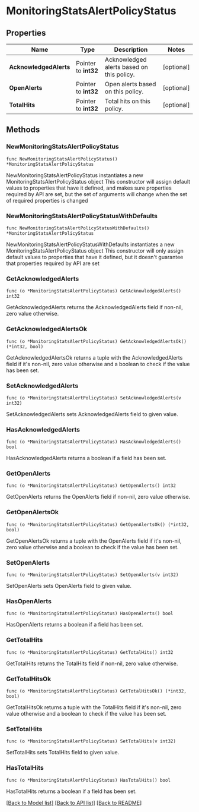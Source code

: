 # MonitoringStatsAlertPolicyStatus

## Properties

Name | Type | Description | Notes
------------ | ------------- | ------------- | -------------
**AcknowledgedAlerts** | Pointer to **int32** | Acknowledged alerts based on this policy. | [optional] 
**OpenAlerts** | Pointer to **int32** | Open alerts based on this policy. | [optional] 
**TotalHits** | Pointer to **int32** | Total hits on this policy. | [optional] 

## Methods

### NewMonitoringStatsAlertPolicyStatus

`func NewMonitoringStatsAlertPolicyStatus() *MonitoringStatsAlertPolicyStatus`

NewMonitoringStatsAlertPolicyStatus instantiates a new MonitoringStatsAlertPolicyStatus object
This constructor will assign default values to properties that have it defined,
and makes sure properties required by API are set, but the set of arguments
will change when the set of required properties is changed

### NewMonitoringStatsAlertPolicyStatusWithDefaults

`func NewMonitoringStatsAlertPolicyStatusWithDefaults() *MonitoringStatsAlertPolicyStatus`

NewMonitoringStatsAlertPolicyStatusWithDefaults instantiates a new MonitoringStatsAlertPolicyStatus object
This constructor will only assign default values to properties that have it defined,
but it doesn't guarantee that properties required by API are set

### GetAcknowledgedAlerts

`func (o *MonitoringStatsAlertPolicyStatus) GetAcknowledgedAlerts() int32`

GetAcknowledgedAlerts returns the AcknowledgedAlerts field if non-nil, zero value otherwise.

### GetAcknowledgedAlertsOk

`func (o *MonitoringStatsAlertPolicyStatus) GetAcknowledgedAlertsOk() (*int32, bool)`

GetAcknowledgedAlertsOk returns a tuple with the AcknowledgedAlerts field if it's non-nil, zero value otherwise
and a boolean to check if the value has been set.

### SetAcknowledgedAlerts

`func (o *MonitoringStatsAlertPolicyStatus) SetAcknowledgedAlerts(v int32)`

SetAcknowledgedAlerts sets AcknowledgedAlerts field to given value.

### HasAcknowledgedAlerts

`func (o *MonitoringStatsAlertPolicyStatus) HasAcknowledgedAlerts() bool`

HasAcknowledgedAlerts returns a boolean if a field has been set.

### GetOpenAlerts

`func (o *MonitoringStatsAlertPolicyStatus) GetOpenAlerts() int32`

GetOpenAlerts returns the OpenAlerts field if non-nil, zero value otherwise.

### GetOpenAlertsOk

`func (o *MonitoringStatsAlertPolicyStatus) GetOpenAlertsOk() (*int32, bool)`

GetOpenAlertsOk returns a tuple with the OpenAlerts field if it's non-nil, zero value otherwise
and a boolean to check if the value has been set.

### SetOpenAlerts

`func (o *MonitoringStatsAlertPolicyStatus) SetOpenAlerts(v int32)`

SetOpenAlerts sets OpenAlerts field to given value.

### HasOpenAlerts

`func (o *MonitoringStatsAlertPolicyStatus) HasOpenAlerts() bool`

HasOpenAlerts returns a boolean if a field has been set.

### GetTotalHits

`func (o *MonitoringStatsAlertPolicyStatus) GetTotalHits() int32`

GetTotalHits returns the TotalHits field if non-nil, zero value otherwise.

### GetTotalHitsOk

`func (o *MonitoringStatsAlertPolicyStatus) GetTotalHitsOk() (*int32, bool)`

GetTotalHitsOk returns a tuple with the TotalHits field if it's non-nil, zero value otherwise
and a boolean to check if the value has been set.

### SetTotalHits

`func (o *MonitoringStatsAlertPolicyStatus) SetTotalHits(v int32)`

SetTotalHits sets TotalHits field to given value.

### HasTotalHits

`func (o *MonitoringStatsAlertPolicyStatus) HasTotalHits() bool`

HasTotalHits returns a boolean if a field has been set.


[[Back to Model list]](../README.md#documentation-for-models) [[Back to API list]](../README.md#documentation-for-api-endpoints) [[Back to README]](../README.md)


